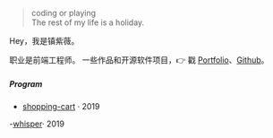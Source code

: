> coding or playing  
> The rest of my life is a holiday.

Hey，我是镇紫薇。

职业是前端工程师。
一些作品和开源软件项目，👉 戳 [Portfolio](/portfolio)、[Github](http://github.com/spinachhh)。 


##### Program

- [shopping-cart][1] · 2019

-[whisper][2]· 2019


[1]: https://spinachhh.github.io/shopping-cart/dist/#/
[2]: https://spinachhh.github.io/vue-whisper/dist/index.html





